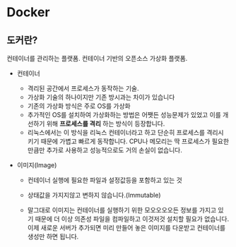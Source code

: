 # Docker

## 도커란?

컨테이너를 관리하는 플랫폼. 컨테이너 기반의 오픈소스 가상화 플랫폼.

- 컨테이너
  - 격리된 공간에서 프로세스가 동작하는 기술.
  - 가상화 기술의 하나이지만 기존 방시과는 차이가 있습니다
  - 기존의 가상화 방식은 주로 OS를 가상화
  - 추가적인 OS를 설치하여 가상화하는 방법은 어쨋든 성능문제가 있었고 이를 개선하기 위해 **프로세스를 격리** 하는 방식이 등장합니다.
  - 리눅스에서는 이 방식을 리눅스 컨테이너라고 하고 단순히 프로세스를 격리시키기 때문에 가볍고 빠르게 동작합니다. CPU나 메모리는 딱 프로세스가 필요한 만큼만 추가로 사용하고 성능적으로도 거의 손실이 없습니다.

- 이미지(Image)

  - 컨테이너 실행에 필요한 파일과 설정값등을 포함하고 있는 것
  - 상태값을 가지지않고 변하지 않습니다.(Immutable)

  - 말그대로 이미지는 컨테이너를 실행하기 위한 모오오오오든 정보를 가지고 있기 때문에 더 이상 의존성 파일을 컴파일하고 이것저것 설치할 필요가 없습니다. 이제 새로운 서버가 추가되면 미리 만들어 놓은 이미지를 다운받고 컨테이너를 생성만 하면 됩니다.